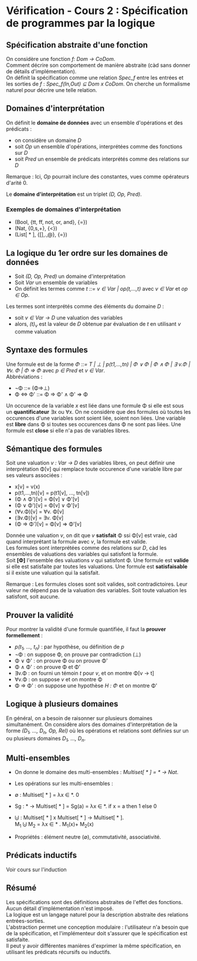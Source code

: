 # Vérification - Cours 2 : Spécification de programmes par la logique

## Spécification abstraite d'une fonction 

On considère une fonction *f: Dom &rarr; CoDom*.  
Comment décrire son comportement de manière abstraite (càd sans donner de 
détails d'implémentation).  
On définit la spécification comme une relation *Spec_f* entre les entrées et 
les sorties de *f* : *Spec_f(In,Out) &sube; Dom x CoDom*. On cherche un 
formalisme naturel pour décrire une telle relation.  

## Domaines d'interprétation 

On définit le **domaine de données** avec un ensemble d'opérations et des 
prédicats :  

- on considère un domaine *D*
- soit *Op* un ensemble d'opérations, interprétées comme des fonctions sur *D*
- soit *Pred* un ensemble de prédicats interprétés comme des relations sur *D*

Remarque : Ici, *Op* pourrait inclure des constantes, vues comme opérateurs 
d'arité 0.  
  
Le **domaine d'interprétation** est un triplet *(D, Op, Pred)*. 

### Exemples de domaines d'interprétation

- (Bool, {tt, ff, not, or, and}, {=})
- (Nat, {0,s,+}, {<})
- (List[ * ], {[],.,@}, {=}) 

## La logique du 1er ordre sur les domaines de données

- Soit *(D, Op, Pred)* un domaine d'interprétation
- Soit *Var* un ensemble de variables
- On définit les termes comme *t ::= v &isin; Var | op(t,...,t)* 
avec *v &isin; Var* et *op &isin; Op*.  

Les termes sont interprétés comme des éléments du domaine *D* : 
- soit *v &isin; Var &rarr; D* une valuation des variables
- alors, *(t)<sub>v</sub>* est la valeur de *D* obtenue par évaluation de *t* 
en utilisant *v* comme valuation

## Syntaxe des formules 

Une formule est de la forme 
*&Phi; ::= T | &perp; | p(t1,...,tn) | &Phi; &or; &Phi; | &Phi; &and; &Phi; 
| &exist; v.&Phi; | &forall;v. &Phi; | &Phi; &rArr; &Phi;* 
avec *p &isin; Pred* et *v &isin; Var*.  
Abbréviations : 

- &not;&Phi; ::= (&Phi;&rArr;&perp;)
- &Phi; &hArr; &Phi;' ::= &Phi; &rArr; &Phi;' &and; &Phi;' &rArr; &Phi;

Un occurence de la variable *x* est liée dans une formule &Phi; si elle 
est sous un **quantificateur** &exist;x ou &forall;x. On ne considère que des 
formules où toutes les occurences d'une variables sont soient liée, soient non 
liées. Une variable est **libre** dans &Phi; si toutes ses occurences dans 
&Phi; ne sont pas liées. Une formule est **close** si elle n'a pas de 
variables libres.  

## Sémantique des formules 

Soit une valuation *v : Var &rarr; D* des variables libres, on peut définir une 
interprétation &Phi;[v] qui remplace toute occurence d'une variable libre par 
ses valeurs associées : 

- x[v] = v(x)
- p(t1,...,tn)[v] = p(t1[v], ..., tn[v])
- (&Phi; &and; &Phi;')[v] = &Phi;[v] &or; &Phi;'[v]
- (&Phi; &or; &Phi;')[v] = &Phi;[v] &or; &Phi;'[v] 
- (&forall;v.&Phi;)[v] = &forall;v. &Phi;[v]
- (&exist;v.&Phi;)[v] = &exist;v. &Phi;[v]
- (&Phi; &rArr; &Phi;')[v] = &Phi;[v] &rArr; &Phi;'[v]

Donnée une valuation *v*, on dit que *v* **satisfait** &Phi; ssi &Phi;[v] est 
vraie, càd quand interprétant la formule avec *v*, la formule est valide.  
Les formules sont interprétées comme des relations sur *D*, càd les ensembles 
de valuations des variables qui satisfont la formule.  
Soit **[&Phi;]** l'ensemble des valuations *v* qui satisfont &Phi;. Une 
formule est **valide** si elle est satisfaite par toutes les valuations. Une 
formule est **satisfaisable** si il existe une valuation qui la satisfait.  
  
Remarque : Les formules closes sont soit valides, soit contradictoires. Leur 
valeur ne dépend pas de la valuation des variables. Soit toute valuation les 
satisfont, soit aucune. 

## Prouver la validité 

Pour montrer la validité d'une formule quantifiée, il faut la **prouver 
formellement** : 

- *p(t<sub>1</sub>, ..., t<sub>n</sub>)* : par hypothèse, ou définition de *p*
- &not;&Phi; : on suppose &Phi;, on prouve par contradiction (&perp;)
- &Phi; &or; &Phi;' : on prouve &Phi; ou on prouve &Phi;'
- &Phi; &and; &Phi;' : on prouve &Phi; et &Phi;'
- &exist;v.&Phi; : on fourni un témoin *t* pour *v*, et on montre 
&Phi;[v &rarr; t]
- &forall;v.&Phi; : on suppose *v* et on montre &Phi;
- &Phi; &rArr; &Phi;' : on suppose une hypothèse *H : &Phi;* et on montre &Phi;'

## Logique à plusieurs domaines 

En général, on a besoin de raisonner sur plusieurs domaines simultanément. On 
considère alors des domaines d'interprétation de la forme 
*(D<sub>1</sub>, ..., D<sub>n</sub>, Op, Rel)* où les opérations et relations 
sont définies sur un ou plusieurs domaines *D<sub>1</sub>, ..., D<sub>n</sub>*. 

## Multi-ensembles

- On donne le domaine des multi-ensembles : *Multiset[ * ] = * &rarr; Nat*. 
- Les opérations sur les multi-ensembles : 

 - &empty; : Multiset[ * ] = &lambda;x &isin; *. 0
 - Sg : \* &rarr; Multiset[ * ] = Sg(a) = &lambda;x &isin; \*. 
if x = a then 1 else 0
 - &#10756; : Multiset[ * ] x Multiset[ * ] &rarr; Multiset[ * ].  
   M<sub>1</sub> &#10756; M<sub>2</sub> = &lambda;x &isin; * . M<sub>1</sub>(x)+
M<sub>2</sub>(x)
- Propriétés : élément neutre (&empty;), commutativité, associativité. 

## Prédicats inductifs 

Voir cours sur l'induction

## Résumé 

Les spécifications sont des définitions abstraites de l'effet des fonctions. 
Aucun détail d'implémentation n'est imposé.  
La logique est un langage naturel pour la description abstraite des relations 
entrées-sorties.  
L'abstraction permet une conception modulaire : l'utilisateur n'a besoin que 
de la spécification, et l'implémenteur doit s'assurer que le spécification est 
satisfaite.  
Il peut y avoir différentes manières d'exprimer la même spécification, en 
utilisant les prédicats récursifs ou inductifs. 